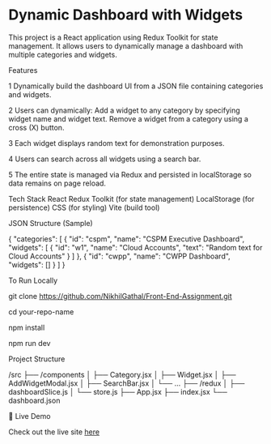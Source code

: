 # Dynamic Dashboard with Widgets

This project is a React application using Redux Toolkit for state management.
It allows users to dynamically manage a dashboard with multiple categories and widgets.

Features

1 Dynamically build the dashboard UI from a JSON file containing categories and widgets.

2 Users can dynamically:
                     Add a widget to any category by specifying widget name and widget text.
                     Remove a widget from a category using a cross (X) button.

3 Each widget displays random text for demonstration purposes.

4 Users can search across all widgets using a search bar.

5 The entire state is managed via Redux and persisted in localStorage so data remains on page reload.

Tech Stack
 React
 Redux Toolkit (for state management)
 LocalStorage (for persistence)
 CSS (for styling)
 Vite (build tool)

JSON Structure (Sample)

{
  "categories": [
    {
      "id": "cspm",
      "name": "CSPM Executive Dashboard",
      "widgets": [
        { "id": "w1", "name": "Cloud Accounts", "text": "Random text for Cloud Accounts" }
      ]
    },
    {
      "id": "cwpp",
      "name": "CWPP Dashboard",
      "widgets": []
    }
  ]
}

To Run Locally

git clone https://github.com/NikhilGathal/Front-End-Assignment.git

cd your-repo-name

npm install

npm run dev

Project Structure

/src
  ├── /components
  │    ├── Category.jsx
  │    ├── Widget.jsx
  │    ├── AddWidgetModal.jsx
  │    ├── SearchBar.jsx
  │    └── ...
  ├── /redux
  │    ├── dashboardSlice.js
  │    └── store.js
  ├── App.jsx
  ├── index.jsx
  └── dashboard.json

🚀 Live Demo

Check out the live site [here](https://front-end-assignment-1.netlify.app/)



